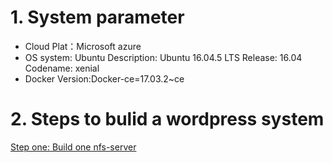 # 1. System parameter

* Cloud Plat：Microsoft azure 
* OS system: Ubuntu Description: Ubuntu 16.04.5 LTS Release: 16.04 Codename: xenial
* Docker Version:Docker-ce=17.03.2~ce

# 2. Steps to bulid a wordpress system


[Step one: Build one nfs-server](/content/step1.md)
